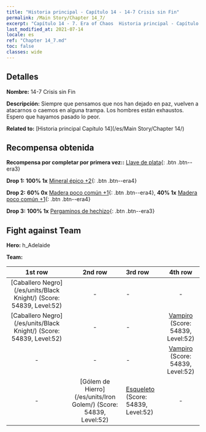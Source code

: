 ```yaml
---
title: "Historia principal - Capítulo 14 - 14-7 Crisis sin Fin"
permalink: /Main Story/Chapter 14_7/
excerpt: "Capítulo 14 - 7. Era of Chaos  Historia principal - Capítulo 14_7. 14-7 Crisis sin Fin"
last_modified_at: 2021-07-14
locale: es
ref: "Chapter 14_7.md"
toc: false
classes: wide
---
```


## Detalles

 **Nombre:** 14-7 Crisis sin Fin

 **Descripción:** Siempre que pensamos que nos han dejado en paz, vuelven a atacarnos o caemos en alguna trampa. Los hombres están exhaustos. Espero que hayamos pasado lo peor.

 **Related to:** [Historia principal Capítulo 14](/es/Main Story/Chapter 14/)

## Recompensa obtenida

 **Recompensa por completar por primera vez::** [Llave de plata](/ItemsES/con_693/){: .btn .btn--era3}

 **Drop 1:** **100% 1x** [Mineral épico +2](/ItemsES/mat_47/){: .btn .btn--era4}

 **Drop 2:** **60% 0x** [Madera poco común +1](/ItemsES/mat_41/){: .btn .btn--era4}, **40% 1x** [Madera poco común +1](/ItemsES/mat_41/){: .btn .btn--era4}

 **Drop 3:** **100% 1x** [Pergaminos de hechizo](/ItemsES/con_694/){: .btn .btn--era3}


## Fight against Team
 **Hero:** h_Adelaide

 **Team:**


  | 1st row | 2nd row | 3rd row | 4th row |
  |:----:|:----:|:----|:----:|
  | [Caballero Negro](/es/units/Black Knight/) (Score: 54839, Level:52)  | - | - | - |
  | [Caballero Negro](/es/units/Black Knight/) (Score: 54839, Level:52)  | - | - | [Vampiro](/es/units/Vampire/) (Score: 54839, Level:52)  |
  | - | - | - | [Vampiro](/es/units/Vampire/) (Score: 54839, Level:52)  |
  | - | [Gólem de Hierro](/es/units/Iron Golem/) (Score: 54839, Level:52)  | [Esqueleto](/es/units/Skeleton/) (Score: 54839, Level:52)  | - |


